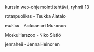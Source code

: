 kurssin web-ohjelmointi tehtävä, ryhmä 13


rotanpuolikas - Tuukka Alatalo

muhiss - Aleksanteri Muhonen

MozkuHarazoo - Niko Sietiö

jennaheii - Jenna Heinonen
